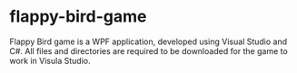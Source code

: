 # flappy-bird-game
Flappy Bird game is a WPF application, developed using Visual Studio and C#. All files and directories are required to be downloaded for the game to work in Visula Studio.

